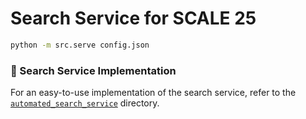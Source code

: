 # Search Service for SCALE 25

```bash
python -m src.serve config.json
```

### 📁 Search Service Implementation

For an easy-to-use implementation of the search service, refer to the [`automated_search_service`](./automated_search_service) directory.
